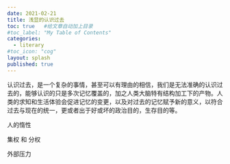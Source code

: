 ```yaml
---
date: 2021-02-21
title: 浅显的认识过去
toc: true   #给文章自动加上目录
#toc_label: "My Table of Contents"
categories:
  - literary
#toc_icon: "cog"
layout: splash
published: true
---
```




认识过去，是一个复杂的事情，甚至可以有理由的相信，我们是无法准确的认识过去的，能够认识的只是多次记忆覆盖的，加之人类大脑特有结构加工下的产物。人类的求知和生活体验会促进记忆的变更，以及对过去的记忆赋予新的意义，以符合过去与现在的统一，更或者出于好或坏的政治目的，生存目的等。

人的惰性

集权 和 分权

外部压力